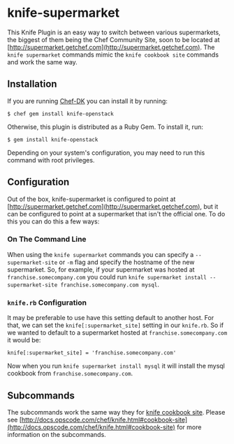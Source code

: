 # knife-supermarket

This Knife Plugin is an easy way to switch between various supermarkets, the biggest of them being the Chef Community Site, soon to be located at [http://supermarket.getchef.com](http://supermarket.getchef.com). The `knife supermarket` commands mimic the `knife cookbook site` commands and work the same way.

## Installation

If you are running [Chef-DK](http://www.getchef.com/downloads/chef-dk) you can install it by running:

    $ chef gem install knife-openstack

Otherwise, this plugin is distributed as a Ruby Gem. To install it, run:

    $ gem install knife-openstack

Depending on your system's configuration, you may need to run this command with root privileges.

## Configuration

Out of the box, knife-supermarket is configured to point at [http://supermarket.getchef.com](http://supermarket.getchef.com), but it can be configured to point at a supermarket that isn't the official one. To do this you can do this a few ways:

### On The Command Line

When using the `knife supermarket` commands you can specify a `--supermarket-site` or `-m` flag and specify the hostname of the new supermarket. So, for example, if your supermarket was hosted at `franchise.somecompany.com` you could run `knife supermarket install --supermarket-site franchise.somecompany.com mysql`.

### `knife.rb` Configuration

It may be preferable to use have this setting default to another host. For that, we can set the `knife[:supermarket_site]` setting in our `knife.rb`. So if we wanted to default to a supermarket hosted at `franchise.somecompany.com` it would be:

    knife[:supermarket_site] = 'franchise.somecompany.com'

Now when you run `knife supermarket install mysql` it will install the mysql cookbook from `franchise.somecompany.com`.

## Subcommands

The subcommands work the same way they for [knife cookbook site](http://docs.opscode.com/chef/knife.html#cookbook-site). Please see [http://docs.opscode.com/chef/knife.html#cookbook-site](http://docs.opscode.com/chef/knife.html#cookbook-site) for more information on the subcommands.
